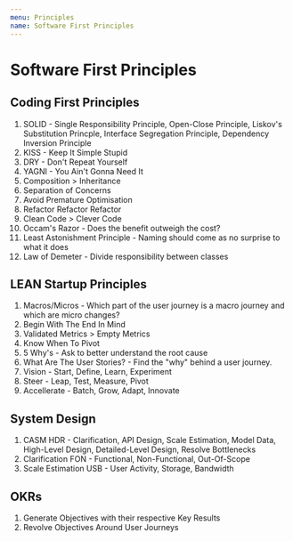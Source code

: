 ```yaml
---
menu: Principles
name: Software First Principles
---
```


# Software First Principles

## Coding First Principles

1. SOLID - Single Responsibility Principle, Open-Close Principle, Liskov's Substitution Princple, Interface Segregation Principle, Dependency Inversion Principle
2. KISS - Keep It Simple Stupid
3. DRY - Don't Repeat Yourself
4. YAGNI - You Ain't Gonna Need It
5. Composition > Inheritance
6. Separation of Concerns
7. Avoid Premature Optimisation
8. Refactor Refactor Refactor
9. Clean Code > Clever Code
10. Occam's Razor - Does the benefit outweigh the cost?
11. Least Astonishment Principle - Naming should come as no surprise to what it does
12. Law of Demeter - Divide responsibility between classes

## LEAN Startup Principles

1. Macros/Micros - Which part of the user journey is a macro journey and which are micro changes?
2. Begin With The End In Mind
3. Validated Metrics > Empty Metrics
4. Know When To Pivot
5. 5 Why's - Ask to better understand the root cause
6. What Are The User Stories? - Find the "why" behind a user journey.
7. Vision - Start, Define, Learn, Experiment
8. Steer - Leap, Test, Measure, Pivot
9. Accellerate - Batch, Grow, Adapt, Innovate

## System Design

1. CASM HDR - Clarification, API Design, Scale Estimation, Model Data, High-Level Design, Detailed-Level Design, Resolve Bottlenecks
2. Clarification FON - Functional, Non-Functional, Out-Of-Scope
3. Scale Estimation USB - User Activity, Storage, Bandwidth

## OKRs

1. Generate Objectives with their respective Key Results
2. Revolve Objectives Around User Journeys
